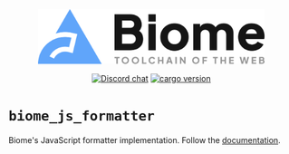 <p align="center">
	<img alt="Biome - Toolchain of the web" width="400" src="https://raw.githubusercontent.com/biomejs/resources/main/svg/slogan-light-transparent.svg"/>
</p>

<div align="center">

[![Discord chat][discord-badge]][discord-url]
[![cargo version][cargo-badge]][cargo-url]

[discord-badge]: https://badgen.net/discord/online-members/BypW39g6Yc?icon=discord&label=discord&color=green
[discord-url]: https://biomejs.dev/chat
[cargo-badge]: https://badgen.net/crates/v/biome_js_formatter?&color=green
[cargo-url]: https://crates.io/crates/biome_js_formatter/

</div>

# `biome_js_formatter`

Biome's JavaScript formatter implementation. Follow the [documentation](https://docs.rs/biome_js_formatter/latest).
